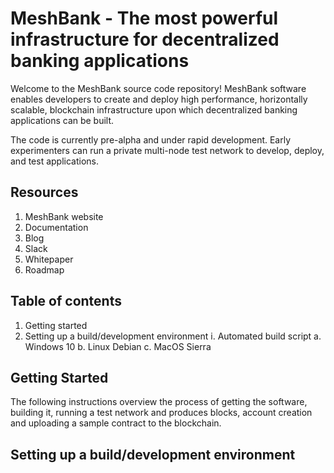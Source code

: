 # MeshBank - The most powerful infrastructure for decentralized banking applications

Welcome to the MeshBank source code repository! MeshBank software enables developers to create and deploy high performance, horizontally scalable, blockchain infrastructure upon which decentralized banking applications can be built.

The code is currently pre-alpha and under rapid development. Early experimenters can run a private multi-node test network to develop, deploy, and test applications.

## Resources
  1. MeshBank website
  2. Documentation
  3. Blog
  4. Slack
  5. Whitepaper
  6. Roadmap

## Table of contents
  1. Getting started
  2. Setting up a build/development environment
    i. Automated build script
      a. Windows 10
      b. Linux Debian
      c. MacOS Sierra
  
## Getting Started
  
  The following instructions overview the process of getting the software, building it, running a test network and produces blocks, account creation and uploading a sample contract to the blockchain.
  
## Setting up a build/development environment
